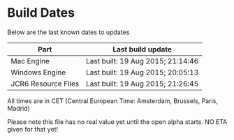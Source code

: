 # Build Dates

Below are the last known dates to updates

Part | Last build update
-----|-----
Mac Engine | Last built: 19 Aug 2015; 21:14:46
Windows Engine | Last built: 19 Aug 2015; 20:05:13
JCR6 Resource Files | Last built: 19 Aug 2015; 21:26:45
All times are in CET (Central European Time: Amsterdam, Brussels, Paris, Madrid)


Please note this file has no real value yet until the open alpha starts. NO ETA given for that yet!
